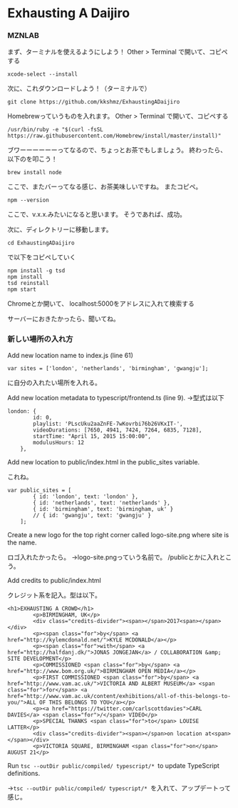 # Exhausting A Daijiro
###  MZNLAB


まず、ターミナルを使えるようにしよう！
Other > Terminal で開いて、コピペする 
```
xcode-select --install
```
次に、これダウンロードしよう！（ターミナルで）
```
git clone https://github.com/kkshmz/ExhaustingADaijiro
```
Homebrewっていうものを入れます。
Other > Terminal で開いて、コピペする 
```
/usr/bin/ruby -e "$(curl -fsSL https://raw.githubusercontent.com/Homebrew/install/master/install)"
```
ブワーーーーーーってなるので、ちょっとお茶でもしましょう。
終わったら、以下のを叩こう！

```
brew install node
```
ここで、またバーってなる感じ、お茶美味しいですね。
またコピペ。
```
npm --version
```
ここで、v.x.x.みたいになると思います。
そうであれば、成功。

次に、ディレクトリーに移動します。

```
cd ExhaustingADaijiro
```
で以下をコピペしていく


```
npm install -g tsd
npm install 
tsd reinstall
npm start
```
Chromeとか開いて、 localhost:5000をアドレスに入れて検索する

サーバーにおきたかったら、聞いてね。


### 新しい場所の入れ方
Add new location name to index.js (line 61)

```
var sites = ['london', 'netherlands', 'birmingham', 'gwangju'];
```
に自分の入れたい場所を入れる。


Add new location metadata to typescript/frontend.ts (line 9).
→型式は以下

```
london: {
        id: 0,
        playlist: 'PLscUku2aaZnFE-7wKovrbi76b26VKxIT-',
        videoDurations: [7650, 4941, 7424, 7264, 6835, 7128],
        startTime: "April 15, 2015 15:00:00",
        modulusHours: 12
    },
```


Add new location to public/index.html in the public_sites variable.

これね。

```
var public_sites = [
        { id: 'london', text: 'london' },
        { id: 'netherlands', text: 'netherlands' },
        { id: 'birmingham', text: 'birmingham, uk' }
        // { id: 'gwangju', text: 'gwangju' }
    ];
```

Create a new logo for the top right corner called logo-site.png where site is the name.

ロゴ入れたかったら。
→logo-site.pngっていう名前で。
/publicとかに入れとこう。



Add credits to public/index.html

クレジット系を記入。型は以下。

```
<h1>EXHAUSTING A CROWD</h1>
        <p>BIRMINGHAM, UK</p>
        <div class="credits-divider"><span></span>2O17<span></span></div>
        <p><span class="for">by</span> <a href="http://kylemcdonald.net/">KYLE MCDONALD</a></p>
        <p><span class="for">with</span> <a href="http://halfdanj.dk/">JONAS JONGEJAN</a> / COLLABORATION &amp; SITE DEVELOPMENT</p>
        <p>COMMISSIONED <span class="for">by</span> <a href="http://www.bom.org.uk/">BIRMINGHAM OPEN MEDIA</a></p>
        <p>FIRST COMMISSIONED <span class="for">by</span> <a href="http://www.vam.ac.uk/">VICTORIA AND ALBERT MUSEUM</a> <span class="for">for</span> <a href="http://www.vam.ac.uk/content/exhibitions/all-of-this-belongs-to-you/">ALL OF THIS BELONGS TO YOU</a></p>
        <p><a href="https://twitter.com/carlscottdavies">CARL DAVIES</a> <span class="for">/</span> VIDEO</p>
        <p>SPECIAL THANKS <span class="for">to</span> LOUISE LATTER</p>
        <div class="credits-divider"><span></span>on location at<span></span></div>
        <p>VICTORIA SQUARE, BIRMINGHAM <span class="for">on</span> AUGUST 21</p>
```

Run `tsc --outDir public/compiled/ typescript/* `to update TypeScript definitions.

→`tsc --outDir public/compiled/ typescript/* `を入れて、アップデートって感じ。

